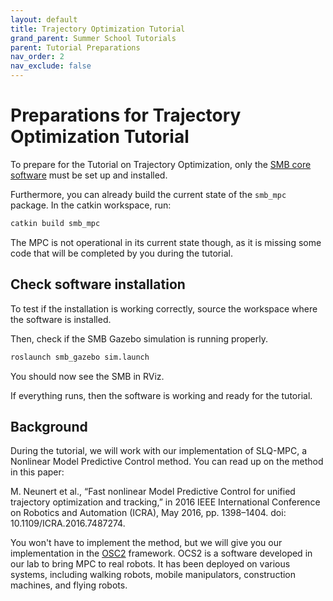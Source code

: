 ```yaml
---
layout: default
title: Trajectory Optimization Tutorial
grand_parent: Summer School Tutorials
parent: Tutorial Preparations
nav_order: 2
nav_exclude: false
---
```


# Preparations for Trajectory Optimization Tutorial

To prepare for the Tutorial on Trajectory Optimization, only the [SMB core software](../core-software/installation_core.md) must be set up and installed.

Furthermore, you can already build the current state of the `smb_mpc` package. In the catkin workspace, run:
```bash
catkin build smb_mpc
```

The MPC is not operational in its current state though, as it is missing some code that will be completed by you during the tutorial.

## Check software installation
To test if the installation is working correctly, source the workspace where the software is installed.

Then, check if the SMB Gazebo simulation is running properly.
```bash
roslaunch smb_gazebo sim.launch
```
You should now see the SMB in RViz.


If everything runs, then the software is working and ready for the tutorial.

## Background
During the tutorial, we will work with our implementation of SLQ-MPC, a Nonlinear Model Predictive Control method.
You can read up on the method in this paper:

M. Neunert et al., “Fast nonlinear Model Predictive Control for unified trajectory optimization and tracking,” in 2016 IEEE International Conference on Robotics and Automation (ICRA), May 2016, pp. 1398–1404. doi: 10.1109/ICRA.2016.7487274.

You won't have to implement the method, but we will give you our implementation in the [OSC2](https://github.com/leggedrobotics/ocs2) framework.
OCS2 is a software developed in our lab to bring MPC to real robots. It has been deployed on various systems, including walking robots, mobile manipulators, construction machines, and flying robots.
